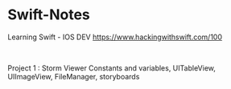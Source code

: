 # Swift-Notes
Learning Swift - IOS DEV
https://www.hackingwithswift.com/100

<br>

Project 1 : Storm Viewer
	Constants and variables, UITableView, UIImageView, FileManager, storyboards
